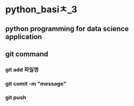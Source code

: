 # python_basiㅊ_3
## python programming for data science application

## git command
### git add 파일명
### git comit -m "message"
### git push 
